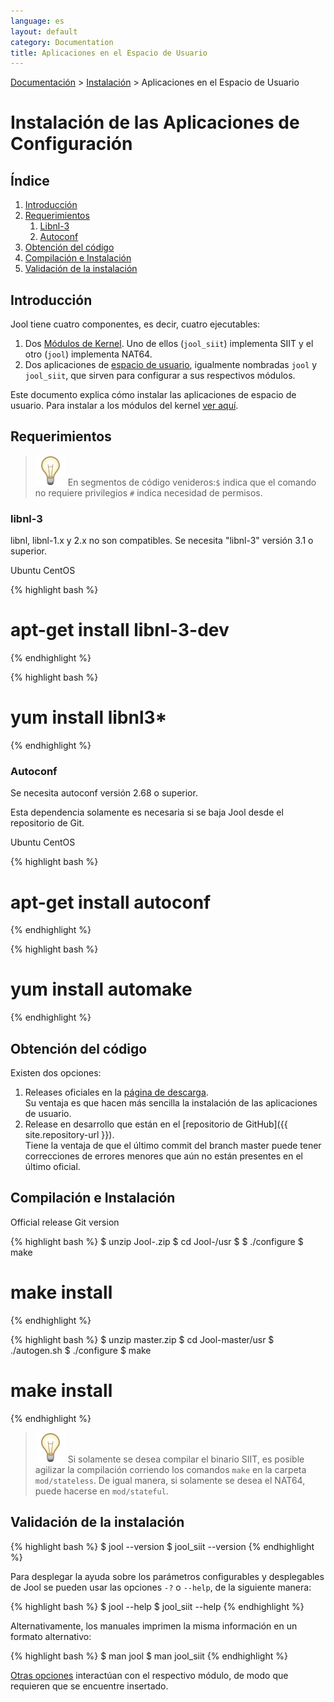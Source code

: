 ```yaml
---
language: es
layout: default
category: Documentation
title: Aplicaciones en el Espacio de Usuario
---
```


[Documentación](documentation.html) > [Instalación](documentation.html#instalacin) > Aplicaciones en el Espacio de Usuario

# Instalación de las Aplicaciones de Configuración

## Índice

1. [Introducción](#introduccin)
2. [Requerimientos](#requerimientos)
	1. [Libnl-3](#libnl-3)
	2. [Autoconf](#autoconf)
3. [Obtención del código](#obtencin-del-cdigo)
4. [Compilación e Instalación](#compilacin-e-instalacin)
5. [Validación de la instalación](#validacin-de-la-instalacin)

## Introducción

Jool tiene cuatro componentes, es decir, cuatro ejecutables:

1. Dos [Módulos de Kernel](https://es.wikipedia.org/wiki/M%C3%B3dulo_de_n%C3%BAcleo). Uno de ellos (`jool_siit`) implementa SIIT y el otro (`jool`) implementa NAT64.
2. Dos aplicaciones de [espacio de usuario](http://es.wikipedia.org/wiki/Espacio_de_usuario), igualmente nombradas `jool` y `jool_siit`, que sirven para configurar a sus respectivos módulos.

Este documento explica cómo instalar las aplicaciones de espacio de usuario. Para instalar a los módulos del kernel [ver aquí](install-mod.html).

## Requerimientos

> ![Nota](../images/bulb.svg) En segmentos de código venideros:`$` indica que el comando no requiere privilegios  `#` indica necesidad de permisos.

### libnl-3

libnl, libnl-1.x y 2.x no son compatibles. Se necesita "libnl-3" versión 3.1 o superior.

<div class="distro-menu">
	<span class="distro-selector" onclick="showDistro(this);">Ubuntu</span>
	<span class="distro-selector" onclick="showDistro(this);">CentOS</span>
</div>

{% highlight bash %}
# apt-get install libnl-3-dev
{% endhighlight %}

{% highlight bash %}
# yum install libnl3*
{% endhighlight %}

### Autoconf

Se necesita autoconf versión 2.68 o superior.

Esta dependencia solamente es necesaria si se baja Jool desde el repositorio de Git.

<div class="distro-menu">
	<span class="distro-selector" onclick="showDistro(this);">Ubuntu</span>
	<span class="distro-selector" onclick="showDistro(this);">CentOS</span>
</div>

{% highlight bash %}
# apt-get install autoconf
{% endhighlight %}

{% highlight bash %}
# yum install automake
{% endhighlight %}
## Obtención del código

Existen dos opciones:

1. Releases oficiales en la [página de descarga](download.html).  
Su ventaja es que hacen más sencilla la instalación de las aplicaciones de usuario.
2. Release en desarrollo que están en el [repositorio de GitHub]({{ site.repository-url }}).  
Tiene la ventaja de que el último commit del branch master puede tener correcciones de errores menores que aún no están presentes en el último oficial.

## Compilación e Instalación

<div class="distro-menu">
	<span class="distro-selector" onclick="showDistro(this);">Official release</span>
	<span class="distro-selector" onclick="showDistro(this);">Git version</span>
</div>

{% highlight bash %}
$ unzip Jool-<version>.zip
$ cd Jool-<version>/usr
$
$ ./configure
$ make
# make install
{% endhighlight %}

{% highlight bash %}
$ unzip master.zip
$ cd Jool-master/usr
$ ./autogen.sh
$ ./configure
$ make
# make install
{% endhighlight %}

> ![Nota](../images/bulb.svg) Si solamente se desea compilar el binario SIIT, es posible agilizar la compilación corriendo los comandos `make` en la carpeta `mod/stateless`. De igual manera, si solamente se desea el NAT64, puede hacerse en `mod/stateful`.

## Validación de la instalación

{% highlight bash %}
$ jool --version
$ jool_siit --version
{% endhighlight %}

Para desplegar la ayuda sobre los parámetros configurables y desplegables de Jool se pueden usar las opciones `-?` o `--help`, de la siguiente manera:

{% highlight bash %}
$ jool --help
$ jool_siit --help
{% endhighlight %}

Alternativamente, los manuales imprimen la misma información en un formato alternativo:

{% highlight bash %}
$ man jool
$ man jool_siit
{% endhighlight %}

[Otras opciones](documentation.html#aplicacin-de-espacio-de-usuario) interactúan con el respectivo módulo, de modo que requieren que se encuentre insertado.


